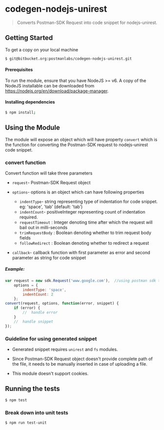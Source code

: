 # codegen-nodejs-unirest

> Converts Postman-SDK Request into code snippet for nodejs-unirest.

## Getting Started
 To get a copy on your local machine
```bash
$ git@bitbucket.org:postmanlabs/codegen-nodejs-unirest.git
```

#### Prerequisites
To run the module, ensure that you have NodeJS >= v6. A copy of the NodeJS installable can be downloaded from https://nodejs.org/en/download/package-manager.

#### Installing dependencies
```bash
$ npm install;
```

## Using the Module
The module will expose an object which will have property `convert` which is the function for converting the Postman-SDK request to nodejs-unirest code snippet.

### convert function
Convert function will take three parameters
* `request`- Postman-SDK Request object

* `options`- options is an object which can have following properties
    * `indentType`- string representing type of indentation for code snippet. eg: 'space', 'tab' (default: 'tab')
    * `indentCount`- positiveInteger representing count of indentation required.
    * `requestTimeout` : Integer denoting time after which the request will bail out in milli-seconds
    * `trimRequestBody` : Boolean denoting whether to trim request body fields
    * `followRedirect` : Boolean denoting whether to redirect a request

* `callback`- callback function with first parameter as error and second parameter as string for code snippet

##### Example:
```js
var request = new sdk.Request('www.google.com'),  //using postman sdk to create request  
    options = {
        indentType: 'space',
        indentCount: 2
    };
convert(request, options, function(error, snippet) {
    if (error) {
        //  handle error
    }
    //  handle snippet
});
```

### Guideline for using generated snippet
* Generated snippet requires `unirest` and `fs` modules.

* Since Postman-SDK Request object doesn't provide complete path of the file, it needs to be manually inserted in case of uploading a file.

* This module doesn't support cookies.

## Running the tests

```bash
$ npm test
```

### Break down into unit tests

```bash
$ npm run test-unit
```